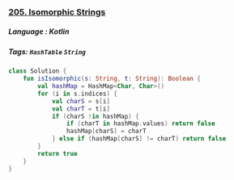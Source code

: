 ### [205. Isomorphic Strings](https://leetcode.com/problems/isomorphic-strings/description/?envType=study-plan&id=level-1)

##### Language : Kotlin

##### Tags: `HashTable` `String`

```kotlin
class Solution {
    fun isIsomorphic(s: String, t: String): Boolean {
        val hashMap = HashMap<Char, Char>()
        for (i in s.indices) {
            val charS = s[i]
            val charT = t[i]
            if (charS !in hashMap) {
                if (charT in hashMap.values) return false
                hashMap[charS] = charT
            } else if (hashMap[charS] != charT) return false
        }
        return true
    }
}
```

